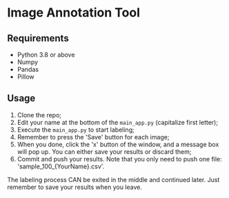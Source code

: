 # Image Annotation Tool

## Requirements

- Python 3.8 or above
- Numpy
- Pandas
- Pillow

## Usage

1. Clone the repo;
2. Edit your name at the bottom of the `main_app.py` (capitalize first letter);
3. Execute the `main_app.py` to start labeling;
4. Remember to press the 'Save' button for each image;
5. When you done, click the 'x' button of the window, and a message box will pop up. You can either save your results or discard them;
6. Commit and push your results. Note that you only need to push one file: 'sample_100_{YourName}.csv'.

The labeling process CAN be exited in the middle and continued later. Just remember to save your results when you leave.